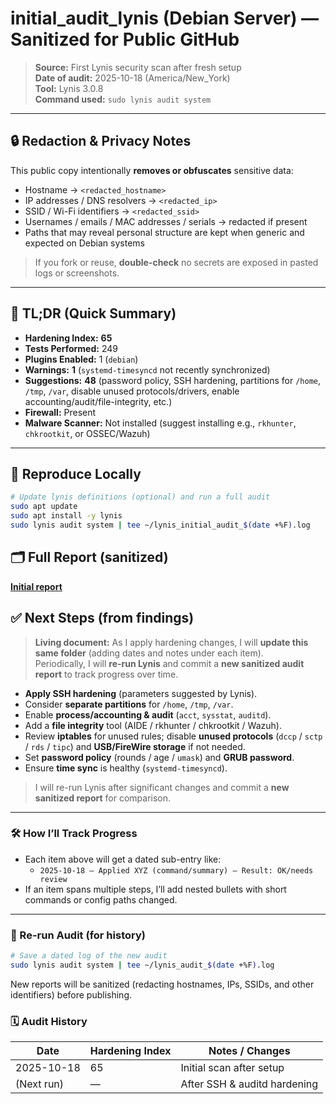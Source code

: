 # initial_audit_lynis (Debian Server) — **Sanitized for Public GitHub**

> **Source:** First Lynis security scan after fresh setup  
> **Date of audit:** 2025-10-18 (America/New_York)  
> **Tool:** Lynis 3.0.8  
> **Command used:** `sudo lynis audit system`

---

## 🔒 Redaction & Privacy Notes

This public copy intentionally **removes or obfuscates** sensitive data:

- Hostname → `<redacted_hostname>`
- IP addresses / DNS resolvers → `<redacted_ip>`
- SSID / Wi-Fi identifiers → `<redacted_ssid>`
- Usernames / emails / MAC addresses / serials → redacted if present
- Paths that may reveal personal structure are kept when generic and expected on Debian systems

> If you fork or reuse, **double-check** no secrets are exposed in pasted logs or screenshots.

---

## 🧾 TL;DR (Quick Summary)

- **Hardening Index:** **65**
- **Tests Performed:** 249
- **Plugins Enabled:** 1 (`debian`)
- **Warnings:** **1** (`systemd-timesyncd` not recently synchronized)
- **Suggestions:** **48** (password policy, SSH hardening, partitions for `/home`, `/tmp`, `/var`, disable unused protocols/drivers, enable accounting/audit/file-integrity, etc.)
- **Firewall:** Present
- **Malware Scanner:** Not installed (suggest installing e.g., `rkhunter`, `chkrootkit`, or OSSEC/Wazuh)

---

## 📌 Reproduce Locally

```bash
# Update lynis definitions (optional) and run a full audit
sudo apt update
sudo apt install -y lynis
sudo lynis audit system | tee ~/lynis_initial_audit_$(date +%F).log
```

## 🗂️ Full Report (sanitized)

[**Initial report**](initial_audit_lynis.txt)

## ✅ Next Steps (from findings)

> **Living document:** As I apply hardening changes, I will **update this same folder** (adding dates and notes under each item).  
> Periodically, I will **re-run Lynis** and commit a **new sanitized audit report** to track progress over time.

- **Apply SSH hardening** (parameters suggested by Lynis).
- Consider **separate partitions** for `/home`, `/tmp`, `/var`.
- Enable **process/accounting & audit** (`acct`, `sysstat`, `auditd`).
- Add a **file integrity** tool (AIDE / rkhunter / chkrootkit / Wazuh).
- Review **iptables** for unused rules; disable **unused protocols** (`dccp` / `sctp` / `rds` / `tipc`) and **USB/FireWire storage** if not needed.
- Set **password policy** (rounds / age / `umask`) and **GRUB password**.
- Ensure **time sync** is healthy (`systemd-timesyncd`).

> I will re-run Lynis after significant changes and commit a **new sanitized report** for comparison.

---

### 🛠️ How I’ll Track Progress

- Each item above will get a dated sub-entry like:
  - `2025-10-18 — Applied XYZ (command/summary) — Result: OK/needs review`
- If an item spans multiple steps, I’ll add nested bullets with short commands or config paths changed.

---

### 🔁 Re-run Audit (for history)

```bash
# Save a dated log of the new audit
sudo lynis audit system | tee ~/lynis_audit_$(date +%F).log
```

New reports will be sanitized (redacting hostnames, IPs, SSIDs, and other identifiers) before publishing.

### 🗓️ Audit History
| Date       | Hardening Index | Notes / Changes                 |
|-------------|----------------|----------------------------------|
| 2025-10-18  | 65             | Initial scan after setup         |
| (Next run)  | —              | After SSH & auditd hardening     |
